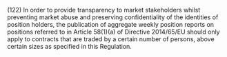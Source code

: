 (122) In order to provide transparency to market stakeholders whilst preventing market abuse and preserving confidentiality of the identities of position holders, the publication of aggregate weekly position reports on positions referred to in Article 58(1)(a) of Directive 2014/65/EU should only apply to contracts that are traded by a certain number of persons, above certain sizes as specified in this Regulation.